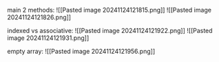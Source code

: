 main 2 methods:
![[Pasted image 20241124121815.png]]
![[Pasted image 20241124121826.png]]

indexed vs associative:
![[Pasted image 20241124121922.png]]
![[Pasted image 20241124121931.png]]

empty array:
![[Pasted image 20241124121956.png]]